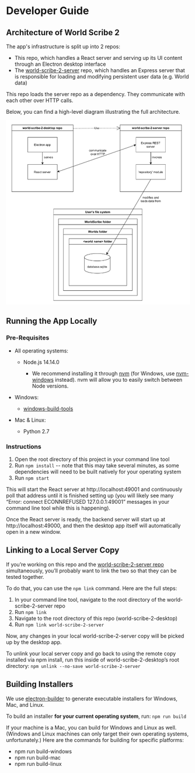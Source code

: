# Developer Guide

## Architecture of World Scribe 2

The app's infrastructure is split up into 2 repos:

- This repo, which handles a React server and serving up its UI content through an Electron desktop interface
- The [world-scribe-2-server]() repo, which handles an Express server that is responsible for loading and modifying persistent user data (e.g. World data)

This repo loads the server repo as a dependency. They communicate with each other over HTTP calls.

Below, you can find a high-level diagram illustrating the full architecture.

![World Scribe 2 Architecture Diagram](./architecture.png)



## Running the App Locally

### Pre-Requisites

- All operating systems:

  - Node.js 14.14.0

    - We recommend installing it through [nvm](https://github.com/nvm-sh/nvm) (for Windows, use [nvm-windows](https://github.com/coreybutler/nvm-windows) instead). nvm will allow you to easily switch between Node versions.

- Windows:

  - [windows-build-tools](https://www.npmjs.com/package/windows-build-tools)

- Mac & Linux:

  - Python 2.7

### Instructions

1. Open the root directory of this project in your command line tool
2. Run `npm install` -- note that this may take several minutes, as some dependencies will need to be built natively for your operating system
3. Run `npm start`

This will start the React server at http://localhost:49001 and continuously poll that address until it is finished setting up (you will likely see many “Error: connect ECONNREFUSED 127.0.0.1:49001” messages in your command line tool while this is happening).

Once the React server is ready, the backend server will start up at http://localhost:49000, and then the desktop app itself will automatically open in a new window.



## Linking to a Local Server Copy

If you’re working on this repo and the [world-scribe-2-server repo](https://github.com/averi-studios/world-scribe-2-server) simultaneously, you’ll probably want to link the two so that they can be tested together.

To do that, you can use the `npm link` command. Here are the full steps:

1. In your command line tool, navigate to the root directory of the world-scribe-2-server repo
2. Run `npm link`
3. Navigate to the root directory of this repo (world-scribe-2-desktop)
4. Run `npm link world-scribe-2-server`

Now, any changes in your local world-scribe-2-server copy will be picked up by the desktop app.

To unlink your local server copy and go back to using the remote copy installed via npm install, run this inside of world-scribe-2-desktop’s root directory: `npm unlink --no-save world-scribe-2-server`



## Building Installers

We use [electron-builder](https://www.electron.build/) to generate executable installers for Windows, Mac, and Linux.

To build an installer **for your current operating system**, run: `npm run build`

If your machine is a Mac, you can build for Windows and Linux as well. (Windows and Linux machines can only target their own operating systems, unfortunately.) Here are the commands for building for specific platforms:

- npm run build-windows
- npm run build-mac
- npm run build-linux